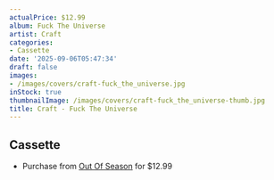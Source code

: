 ```yaml
---
actualPrice: $12.99
album: Fuck The Universe
artist: Craft
categories:
- Cassette
date: '2025-09-06T05:47:34'
draft: false
images:
- /images/covers/craft-fuck_the_universe.jpg
inStock: true
thumbnailImage: /images/covers/craft-fuck_the_universe-thumb.jpg
title: Craft - Fuck The Universe
---
```


## Cassette
* Purchase from [Out Of Season](https://www.outofseasonlabel.com/products/craft-fuck-the-universe-cassette-tape) for $12.99
